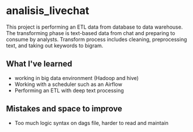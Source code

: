 # analisis_livechat

This project is performing an ETL data from database to data warehouse. The transforming phase is text-based data from chat and preparing to consume by analysts. Transform process includes cleaning, preprocessing text, and taking out keywords to bigram.  

## What I've learned

* working in big data environment (Hadoop and hive)
* Working with a scheduler such as an Airflow
* Performing an ETL with deep text processing

## Mistakes and space to improve

* Too much logic syntax on dags file, harder to read and maintain
